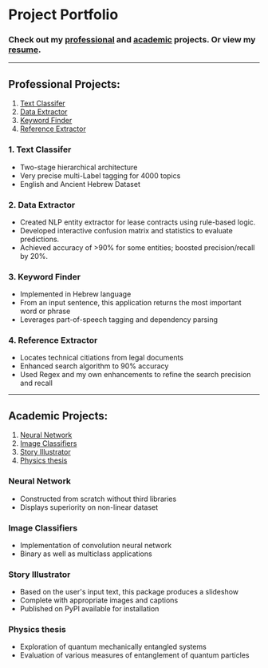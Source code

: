# Project Portfolio

### Check out my [professional](#Professional-Projects) and [academic](#Academic-Projects) projects. Or view my [resume](cv.pdf).
---
## Professional Projects:
1. [Text Classifer](#Text-Classifer)
2. [Data Extractor](#Data-Extractor)
3. [Keyword Finder](#Keyword-Finder)
4. [Reference Extractor](#Reference-Extractor)

### 1. Text Classifer
- Two-stage hierarchical architecture
- Very precise multi-Label tagging for 4000 topics
- English and Ancient Hebrew Dataset
### 2. Data Extractor 
- Created NLP entity extractor for lease contracts using rule-based logic.
- Developed interactive confusion matrix and statistics to evaluate predictions.
- Achieved accuracy of >90% for some entities; boosted precision/recall by 20%.
### 3. Keyword Finder
- Implemented in Hebrew language
- From an input sentence, this application returns the most important word or phrase
- Leverages part-of-speech tagging and dependency parsing
### 4. Reference Extractor
- Locates technical citiations from legal documents
- Enhanced search algorithm to 90% accuracy
- Used Regex and my own enhancements to refine the search precision and recall

---

## Academic Projects:
1. [Neural Network](#Neural-Network)
2. [Image Classifiers](#Image-Classifiers)
3. [Story Illustrator](#Story-Illustrator)
4. [Physics thesis](#Physics-thesis)

### Neural Network
- Constructed from scratch without third libraries
- Displays superiority on non-linear dataset
### Image Classifiers
- Implementation of convolution neural network
- Binary as well as multiclass applications
### Story Illustrator
- Based on the user's input text, this package produces a slideshow
- Complete with appropriate images and  captions
- Published on PyPI available for installation
### Physics thesis
- Exploration of quantum mechanically entangled systems
- Evaluation of various measures of entanglement of quantum particles
<!-- ### Story Illustrator -->
